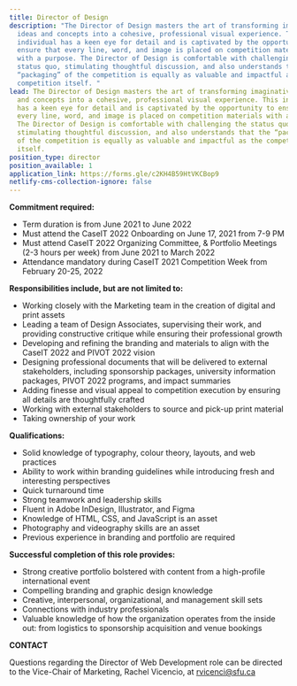 ```yaml
---
title: Director of Design
description: "The Director of Design masters the art of transforming imaginative
  ideas and concepts into a cohesive, professional visual experience. This
  individual has a keen eye for detail and is captivated by the opportunity to
  ensure that every line, word, and image is placed on competition materials
  with a purpose. The Director of Design is comfortable with challenging the
  status quo, stimulating thoughtful discussion, and also understands that the
  “packaging” of the competition is equally as valuable and impactful as the
  competition itself. "
lead: The Director of Design masters the art of transforming imaginative ideas
  and concepts into a cohesive, professional visual experience. This individual
  has a keen eye for detail and is captivated by the opportunity to ensure that
  every line, word, and image is placed on competition materials with a purpose.
  The Director of Design is comfortable with challenging the status quo,
  stimulating thoughtful discussion, and also understands that the “packaging”
  of the competition is equally as valuable and impactful as the competition
  itself.
position_type: director
position_available: 1
application_link: https://forms.gle/c2KH4B59HtVKCBop9
netlify-cms-collection-ignore: false
---
```

**Commitment required:**

* Term duration is from June 2021 to June 2022 
* Must attend the CaseIT 2022 Onboarding on June 17, 2021 from 7-9 PM
* Must attend CaseIT 2022 Organizing Committee, & Portfolio Meetings (2-3 hours per week) from June 2021 to March 2022 
* Attendance mandatory during CaseIT 2021 Competition Week from February 20-25, 2022

**Responsibilities include, but are not limited to:**

* Working closely with the Marketing team in the creation of digital and print assets
* Leading a team of Design Associates, supervising their work, and providing constructive critique while ensuring their professional growth
* Developing and refining the branding and materials to align with the CaseIT 2022 and PIVOT 2022 vision
* Designing professional documents that will be delivered to external stakeholders, including sponsorship packages, university information packages, PIVOT 2022 programs, and impact summaries
* Adding finesse and visual appeal to competition execution by ensuring all details are thoughtfully crafted
* Working with external stakeholders to source and pick-up print material
* Taking ownership of your work

**Qualifications:**

* Solid knowledge of typography, colour theory, layouts, and web practices
* Ability to work within branding guidelines while introducing fresh and interesting perspectives
* Quick turnaround time
* Strong teamwork and leadership skills
* Fluent in Adobe InDesign, Illustrator, and Figma
* Knowledge of HTML, CSS, and JavaScript is an asset
* Photography and videography skills are an asset
* Previous experience in branding and portfolio are required

**Successful completion of this role provides:**

* Strong creative portfolio bolstered with content from a high-profile international event
* Compelling branding and graphic design knowledge
* Creative, interpersonal, organizational, and management skill sets
* Connections with industry professionals
* Valuable knowledge of how the organization operates from the inside out: from logistics to sponsorship acquisition and venue bookings

**CONTACT**

Questions regarding the Director of Web Development role can be directed to the Vice-Chair of Marketing, Rachel Vicencio, at rvicenci@sfu.ca